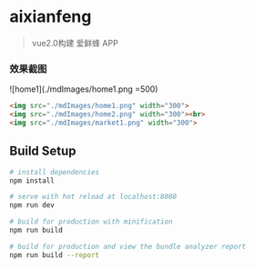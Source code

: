 # aixianfeng

> vue2.0构建 爱鲜蜂 APP

### 效果截图

![home1](./mdImages/home1.png =500)

```html
<img src="./mdImages/home1.png" width="300">
<img src="./mdImages/home2.png" width="300"><br>
<img src="./mdImages/market1.png" width="300">
```



## Build Setup

``` bash
# install dependencies
npm install

# serve with hot reload at localhost:8080
npm run dev

# build for production with minification
npm run build

# build for production and view the bundle analyzer report
npm run build --report
```

